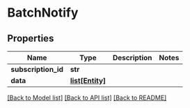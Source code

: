 # BatchNotify

## Properties

| Name                | Type                          | Description | Notes |
| ------------------- | ----------------------------- | ----------- | ----- |
| **subscription_id** | **str**                       |             |
| **data**            | [**list[Entity]**](Entity.md) |             |

[[Back to Model list]](../README.md#documentation-for-models)
[[Back to API list]](../README.md#documentation-for-api-endpoints)
[[Back to README]](../README.md)
